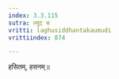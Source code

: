 ```yaml
---
index: 3.3.115
sutra: ल्युट् च
vritti: laghusiddhantakaumudi
vrittiindex: 874

---
```

हसितम्, हसनम्॥